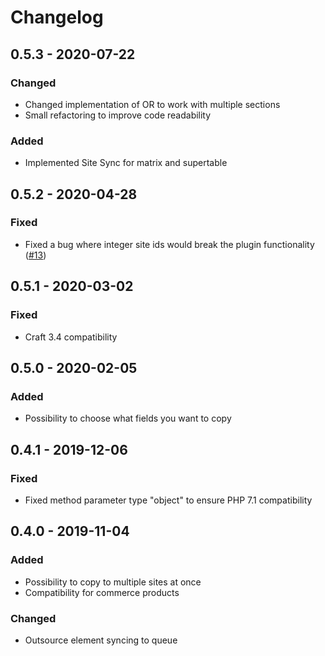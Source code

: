 # Changelog

## 0.5.3 - 2020-07-22
### Changed
- Changed implementation of OR to work with multiple sections
- Small refactoring to improve code readability

### Added
- Implemented Site Sync for matrix and supertable

## 0.5.2 - 2020-04-28
### Fixed
- Fixed a bug where integer site ids would break the plugin functionality ([#13](https://github.com/Goldinteractive/craft3-sitecopy/issues/13))

## 0.5.1 - 2020-03-02
### Fixed
- Craft 3.4 compatibility

## 0.5.0 - 2020-02-05
### Added
- Possibility to choose what fields you want to copy

## 0.4.1 - 2019-12-06
### Fixed
- Fixed method parameter type "object" to ensure PHP 7.1 compatibility

## 0.4.0 - 2019-11-04
### Added
- Possibility to copy to multiple sites at once
- Compatibility for commerce products

### Changed
- Outsource element syncing to queue

